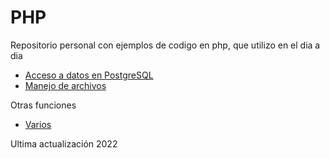 # PHP
Repositorio personal con ejemplos de codigo en php, que utilizo en el dia a dia
- [Acceso a datos en PostgreSQL](https://github.com/JGGALVISR/php/blob/master/dataaccess/dbpostgress.md)
- [Manejo de archivos](https://github.com/JGGALVISR/php/blob/master/dataaccess/fileaccess.md)

Otras funciones
- [Varios](https://github.com/JGGALVISR/php/blob/master/various/various.md)

Ultima actualización 2022